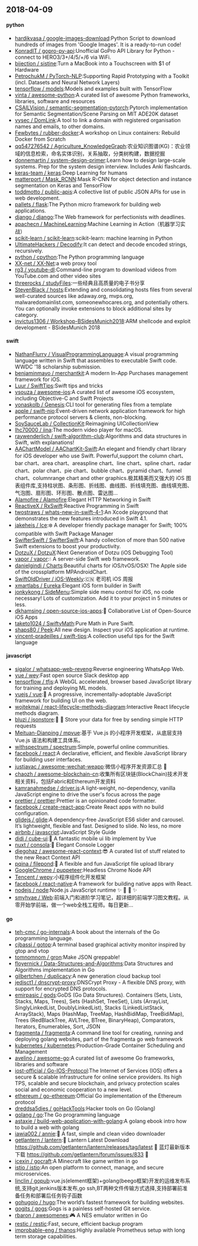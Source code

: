 ## 2018-04-09

#### python
* [hardikvasa / google-images-download](https://github.com/hardikvasa/google-images-download):Python Script to download hundreds of images from 'Google Images'. It is a ready-to-run code!
* [KonradIT / gopro-py-api](https://github.com/KonradIT/gopro-py-api):Unofficial GoPro API Library for Python - connect to HERO3/3+/4/5/+/6 via WiFi.
* [bijection / sistine](https://github.com/bijection/sistine):Turn a MacBook into a Touchscreen with $1 of Hardware
* [PetrochukM / PyTorch-NLP](https://github.com/PetrochukM/PyTorch-NLP):Supporting Rapid Prototyping with a Toolkit (incl. Datasets and Neural Network Layers)
* [tensorflow / models](https://github.com/tensorflow/models):Models and examples built with TensorFlow
* [vinta / awesome-python](https://github.com/vinta/awesome-python):A curated list of awesome Python frameworks, libraries, software and resources
* [CSAILVision / semantic-segmentation-pytorch](https://github.com/CSAILVision/semantic-segmentation-pytorch):Pytorch implementation for Semantic Segmentation/Scene Parsing on MIT ADE20K dataset
* [vysec / DomLink](https://github.com/vysec/DomLink):A tool to link a domain with registered organisation names and emails, to other domains.
* [Fewbytes / rubber-docker](https://github.com/Fewbytes/rubber-docker):A workshop on Linux containers: Rebuild Docker from Scratch
* [qq547276542 / Agriculture_KnowledgeGraph](https://github.com/qq547276542/Agriculture_KnowledgeGraph):农业知识图谱(KG)：农业领域的信息检索，命名实体识别，关系抽取，分类树构建，数据挖掘
* [donnemartin / system-design-primer](https://github.com/donnemartin/system-design-primer):Learn how to design large-scale systems. Prep for the system design interview. Includes Anki flashcards.
* [keras-team / keras](https://github.com/keras-team/keras):Deep Learning for humans
* [matterport / Mask_RCNN](https://github.com/matterport/Mask_RCNN):Mask R-CNN for object detection and instance segmentation on Keras and TensorFlow
* [toddmotto / public-apis](https://github.com/toddmotto/public-apis):A collective list of public JSON APIs for use in web development.
* [pallets / flask](https://github.com/pallets/flask):The Python micro framework for building web applications.
* [django / django](https://github.com/django/django):The Web framework for perfectionists with deadlines.
* [apachecn / MachineLearning](https://github.com/apachecn/MachineLearning):Machine Learning in Action（机器学习实战）
* [scikit-learn / scikit-learn](https://github.com/scikit-learn/scikit-learn):scikit-learn: machine learning in Python
* [UltimateHackers / Decodify](https://github.com/UltimateHackers/Decodify):It can detect and decode encoded strings, recursively.
* [python / cpython](https://github.com/python/cpython):The Python programming language
* [XX-net / XX-Net](https://github.com/XX-net/XX-Net):a web proxy tool
* [rg3 / youtube-dl](https://github.com/rg3/youtube-dl):Command-line program to download videos from YouTube.com and other video sites
* [threerocks / studyFiles](https://github.com/threerocks/studyFiles):一些经典且高质量的电子书分享
* [StevenBlack / hosts](https://github.com/StevenBlack/hosts):Extending and consolidating hosts files from several well-curated sources like adaway.org, mvps.org, malwaredomainlist.com, someonewhocares.org, and potentially others. You can optionally invoke extensions to block additional sites by category.
* [invictus1306 / Workshop-BSidesMunich2018](https://github.com/invictus1306/Workshop-BSidesMunich2018):ARM shellcode and exploit development - BSidesMunich 2018

#### swift
* [NathanFlurry / VisualProgrammingLanguage](https://github.com/NathanFlurry/VisualProgrammingLanguage):A visual programming language written in Swift that assembles to executable Swift code. WWDC '18 scholarship submission.
* [benjaminmayo / merchantkit](https://github.com/benjaminmayo/merchantkit):A modern In-App Purchases management framework for iOS.
* [Luur / SwiftTips](https://github.com/Luur/SwiftTips):Swift tips and tricks
* [vsouza / awesome-ios](https://github.com/vsouza/awesome-ios):A curated list of awesome iOS ecosystem, including Objective-C and Swift Projects
* [yonaskolb / Genesis](https://github.com/yonaskolb/Genesis):CLI tool for generating files from a template
* [apple / swift-nio](https://github.com/apple/swift-nio):Event-driven network application framework for high performance protocol servers & clients, non-blocking.
* [SoySauceLab / CollectionKit](https://github.com/SoySauceLab/CollectionKit):Reimagining UICollectionView
* [lhc70000 / iina](https://github.com/lhc70000/iina):The modern video player for macOS.
* [raywenderlich / swift-algorithm-club](https://github.com/raywenderlich/swift-algorithm-club):Algorithms and data structures in Swift, with explanations!
* [AAChartModel / AAChartKit-Swift](https://github.com/AAChartModel/AAChartKit-Swift):An elegant and friendly chart library for iOS developer who use Swift. Powerful,support the column chart、bar chart、area chart、areaspline chart、line chart、spline chart、radar chart、polar chart、pie chart、bubble chart、pyramid chart、funnel chart、columnrange chart and other graphics.极其精美而又强大的 iOS 图表组件库,支持柱状图、条形图、折线图、曲线图、折线填充图、曲线填充图、气泡图、扇形图、环形图、散点图、雷达图…
* [Alamofire / Alamofire](https://github.com/Alamofire/Alamofire):Elegant HTTP Networking in Swift
* [ReactiveX / RxSwift](https://github.com/ReactiveX/RxSwift):Reactive Programming in Swift
* [twostraws / whats-new-in-swift-4-1](https://github.com/twostraws/whats-new-in-swift-4-1):An Xcode playground that demonstrates the new features introduced in Swift 4.1.
* [jakeheis / Ice](https://github.com/jakeheis/Ice):❄️
A developer friendly package manager for Swift; 100% compatible with Swift Package Manager
* [SwifterSwift / SwifterSwift](https://github.com/SwifterSwift/SwifterSwift):A handy collection of more than 500 native Swift extensions to boost your productivity.
* [DotzuX / DotzuX](https://github.com/DotzuX/DotzuX):Next Generation of Dotzu (iOS Debugging Tool)
* [vapor / vapor](https://github.com/vapor/vapor):💧
A server-side Swift web framework.
* [danielgindi / Charts](https://github.com/danielgindi/Charts):Beautiful charts for iOS/tvOS/OSX! The Apple side of the crossplatform MPAndroidChart.
* [SwiftOldDriver / iOS-Weekly](https://github.com/SwiftOldDriver/iOS-Weekly):🇨🇳
老司机 iOS 周报
* [xmartlabs / Eureka](https://github.com/xmartlabs/Eureka):Elegant iOS form builder in Swift
* [jonkykong / SideMenu](https://github.com/jonkykong/SideMenu):Simple side menu control for iOS, no code necessary! Lots of customization. Add it to your project in 5 minutes or less.
* [dkhamsing / open-source-ios-apps](https://github.com/dkhamsing/open-source-ios-apps):📱
Collaborative List of Open-Source iOS Apps
* [taketo1024 / SwiftyMath](https://github.com/taketo1024/SwiftyMath):Pure Math in Pure Swift.
* [shaps80 / Peek](https://github.com/shaps80/Peek):All new design. Inspect your iOS application at runtime.
* [vincent-pradeilles / swift-tips](https://github.com/vincent-pradeilles/swift-tips):A collection useful tips for the Swift language

#### javascript
* [sigalor / whatsapp-web-reveng](https://github.com/sigalor/whatsapp-web-reveng):Reverse engineering WhatsApp Web.
* [yue / wey](https://github.com/yue/wey):Fast open source Slack desktop app
* [tensorflow / tfjs](https://github.com/tensorflow/tfjs):A WebGL accelerated, browser based JavaScript library for training and deploying ML models.
* [vuejs / vue](https://github.com/vuejs/vue):🖖
A progressive, incrementally-adoptable JavaScript framework for building UI on the web.
* [wojtekmaj / react-lifecycle-methods-diagram](https://github.com/wojtekmaj/react-lifecycle-methods-diagram):Interactive React lifecycle methods diagram.
* [bluzi / jsonstore](https://github.com/bluzi/jsonstore):💾
🚀
Store your data for free by sending simple HTTP requests
* [Meituan-Dianping / mpvue](https://github.com/Meituan-Dianping/mpvue):基于 Vue.js 的小程序开发框架，从底层支持 Vue.js 语法和构建工具体系。
* [withspectrum / spectrum](https://github.com/withspectrum/spectrum):Simple, powerful online communities.
* [facebook / react](https://github.com/facebook/react):A declarative, efficient, and flexible JavaScript library for building user interfaces.
* [justjavac / awesome-wechat-weapp](https://github.com/justjavac/awesome-wechat-weapp):微信小程序开发资源汇总
💯
* [chaozh / awesome-blockchain-cn](https://github.com/chaozh/awesome-blockchain-cn):收集所有区块链(BlockChain)技术开发相关资料，包括Fabric和Ethereum开发资料
* [kamranahmedse / driver.js](https://github.com/kamranahmedse/driver.js):A light-weight, no-dependency, vanilla JavaScript engine to drive the user's focus across the page
* [prettier / prettier](https://github.com/prettier/prettier):Prettier is an opinionated code formatter.
* [facebook / create-react-app](https://github.com/facebook/create-react-app):Create React apps with no build configuration.
* [glidejs / glide](https://github.com/glidejs/glide):A dependency-free JavaScript ES6 slider and carousel. It’s lightweight, flexible and fast. Designed to slide. No less, no more
* [airbnb / javascript](https://github.com/airbnb/javascript):JavaScript Style Guide
* [didi / cube-ui](https://github.com/didi/cube-ui):🔶
A fantastic mobile ui lib implement by Vue
* [nuxt / consola](https://github.com/nuxt/consola):🐨
Elegant Console Logger
* [diegohaz / awesome-react-context](https://github.com/diegohaz/awesome-react-context):😎
A curated list of stuff related to the new React Context API
* [pqina / filepond](https://github.com/pqina/filepond):🌊
A flexible and fun JavaScript file upload library
* [GoogleChrome / puppeteer](https://github.com/GoogleChrome/puppeteer):Headless Chrome Node API
* [Tencent / wepy](https://github.com/Tencent/wepy):小程序组件化开发框架
* [facebook / react-native](https://github.com/facebook/react-native):A framework for building native apps with React.
* [nodejs / node](https://github.com/nodejs/node):Node.js JavaScript runtime
✨
🐢
🚀
✨
* [smyhvae / Web](https://github.com/smyhvae/Web):前端入门和进阶学习笔记，超详细的前端学习图文教程。从零开始学前端，做一个web全栈工程师。每日更新...

#### go
* [teh-cmc / go-internals](https://github.com/teh-cmc/go-internals):A book about the internals of the Go programming language.
* [cjbassi / gotop](https://github.com/cjbassi/gotop):A terminal based graphical activity monitor inspired by gtop and vtop
* [tomnomnom / gron](https://github.com/tomnomnom/gron):Make JSON greppable!
* [floyernick / Data-Structures-and-Algorithms](https://github.com/floyernick/Data-Structures-and-Algorithms):Data Structures and Algorithms implementation in Go
* [gilbertchen / duplicacy](https://github.com/gilbertchen/duplicacy):A new generation cloud backup tool
* [jedisct1 / dnscrypt-proxy](https://github.com/jedisct1/dnscrypt-proxy):DNSCrypt Proxy - A flexible DNS proxy, with support for encrypted DNS protocols.
* [emirpasic / gods](https://github.com/emirpasic/gods):GoDS (Go Data Structures). Containers (Sets, Lists, Stacks, Maps, Trees), Sets (HashSet, TreeSet), Lists (ArrayList, SinglyLinkedList, DoublyLinkedList), Stacks (LinkedListStack, ArrayStack), Maps (HashMap, TreeMap, HashBidiMap, TreeBidiMap), Trees (RedBlackTree, AVLTree, BTree, BinaryHeap), Comparators, Iterators, Enumerables, Sort, JSON
* [fragmenta / fragmenta](https://github.com/fragmenta/fragmenta):A command line tool for creating, running and deploying golang websites, part of the fragmenta go web framework
* [kubernetes / kubernetes](https://github.com/kubernetes/kubernetes):Production-Grade Container Scheduling and Management
* [avelino / awesome-go](https://github.com/avelino/awesome-go):A curated list of awesome Go frameworks, libraries and software
* [iost-official / Go-IOS-Protocol](https://github.com/iost-official/Go-IOS-Protocol):The Internet of Services (IOS) offers a secure & scalable infrastructure for online service providers. Its high TPS, scalable and secure blockchain, and privacy protection scales social and economic cooperation to a new level.
* [ethereum / go-ethereum](https://github.com/ethereum/go-ethereum):Official Go implementation of the Ethereum protocol
* [dreddsa5dies / goHackTools](https://github.com/dreddsa5dies/goHackTools):Hacker tools on Go (Golang)
* [golang / go](https://github.com/golang/go):The Go programming language
* [astaxie / build-web-application-with-golang](https://github.com/astaxie/build-web-application-with-golang):A golang ebook intro how to build a web with golang
* [iawia002 / annie](https://github.com/iawia002/annie):👾
A fast, simple and clean video downloader
* [getlantern / lantern](https://github.com/getlantern/lantern):🔴
Lantern Latest Download https://github.com/getlantern/lantern/releases/tag/latest
🔴
蓝灯最新版本下载 https://github.com/getlantern/forum/issues/833
🔴
* [icexin / gocraft](https://github.com/icexin/gocraft):A Minecraft like game written in go
* [istio / istio](https://github.com/istio/istio):An open platform to connect, manage, and secure microservices.
* [linclin / gopub](https://github.com/linclin/gopub):vue.js(element框架)+golang(beego框架)开发的运维发布系统,支持git,jenkins版本发布,go ssh,BT两种文件传输方式选择,支持部署前准备任务和部署后任务钩子函数
* [gohugoio / hugo](https://github.com/gohugoio/hugo):The world’s fastest framework for building websites.
* [gogits / gogs](https://github.com/gogits/gogs):Gogs is a painless self-hosted Git service.
* [rbaron / awesomenes](https://github.com/rbaron/awesomenes):🎮
A NES emulator written in Go
* [restic / restic](https://github.com/restic/restic):Fast, secure, efficient backup program
* [improbable-eng / thanos](https://github.com/improbable-eng/thanos):Highly available Prometheus setup with long term storage capabilities.
